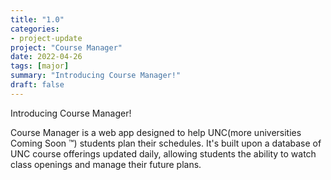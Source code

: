 ```yaml
---
title: "1.0"
categories:
- project-update
project: "Course Manager"
date: 2022-04-26
tags: [major]
summary: "Introducing Course Manager!"
draft: false
---
```

Introducing Course Manager!

Course Manager is a web app designed to help UNC(more universities Coming Soon &trade;) students plan their schedules. It's built upon a database of UNC course offerings updated daily, allowing students the ability to watch class openings and manage their future plans. 